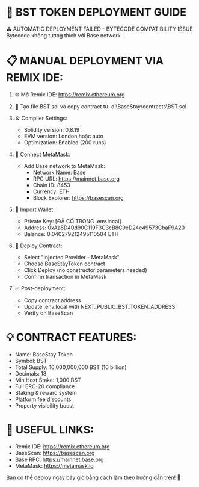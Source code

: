 🚀 BST TOKEN DEPLOYMENT GUIDE
============================

⚠️  AUTOMATIC DEPLOYMENT FAILED - BYTECODE COMPATIBILITY ISSUE
Bytecode không tương thích với Base network. 

📋 MANUAL DEPLOYMENT VIA REMIX IDE:
===================================

1. 🌐 Mở Remix IDE: https://remix.ethereum.org

2. 📁 Tạo file BST.sol và copy contract từ: d:\BaseStay\contracts\BST.sol

3. ⚙️  Compiler Settings:
   - Solidity version: 0.8.19
   - EVM version: London hoặc auto
   - Optimization: Enabled (200 runs)

4. 🔌 Connect MetaMask:
   - Add Base network to MetaMask:
     * Network Name: Base
     * RPC URL: https://mainnet.base.org  
     * Chain ID: 8453
     * Currency: ETH
     * Block Explorer: https://basescan.org

5. 🔐 Import Wallet:
   - Private Key: [ĐÃ CÓ TRONG .env.local]
   - Address: 0xAa5D40d90C119F3C3cB8C9eD24e49573CbaF9A20
   - Balance: 0.040279212495110504 ETH

6. 🚀 Deploy Contract:
   - Select "Injected Provider - MetaMask"
   - Choose BaseStayToken contract
   - Click Deploy (no constructor parameters needed)
   - Confirm transaction in MetaMask

7. ✅ Post-deployment:
   - Copy contract address
   - Update .env.local with NEXT_PUBLIC_BST_TOKEN_ADDRESS
   - Verify on BaseScan

💡 CONTRACT FEATURES:
===================
- Name: BaseStay Token
- Symbol: BST  
- Total Supply: 10,000,000,000 BST (10 billion)
- Decimals: 18
- Min Host Stake: 1,000 BST
- Full ERC-20 compliance
- Staking & reward system
- Platform fee discounts
- Property visibility boost

🔗 USEFUL LINKS:
===============
- Remix IDE: https://remix.ethereum.org
- BaseScan: https://basescan.org
- Base RPC: https://mainnet.base.org
- MetaMask: https://metamask.io

Bạn có thể deploy ngay bây giờ bằng cách làm theo hướng dẫn trên! 🚀
